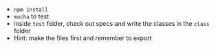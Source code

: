 - `npm install`
- `mocha` to test
- inside `test` folder, check out specs and write the classes in the `class` folder
- Hint: make the files first and remember to export